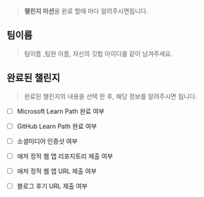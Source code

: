 > **챌린지 미션**을 완료 할때 마다 알려주시면됩니다.



## 팀이름

> 팀이름 ,팀원 이름, 자신의 깃헙 아이디를 같이 남겨주세요.






## 완료된 챌린지

> 완료된 챌린지의 내용을 선택 한 후,  해당 정보를 알려주시면 됩니다.



- [ ] Microsoft Learn Path 완료 여부 
- [ ] GitHub Learn Path 완료 여부 
- [ ] 소셜미디어 인증샷 여부 
- [ ] 애저 정적 웹 앱 리포지토리 제출 여부 
- [ ] 애저 정적 웹 앱 URL 제출 여부 
- [ ] 블로그 후기 URL 제출 여부 





